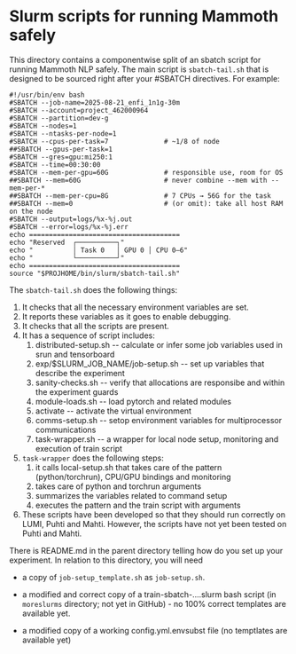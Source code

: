 # Slurm scripts for running Mammoth safely

This directory contains a componentwise split of an sbatch script for running Mammoth NLP safely.
The main script is `sbatch-tail.sh` that is designed to be sourced right after your #SBATCH directives.
For example:
```
#!/usr/bin/env bash
#SBATCH --job-name=2025-08-21_enfi_1n1g-30m
#SBATCH --account=project_462000964
#SBATCH --partition=dev-g
#SBATCH --nodes=1
#SBATCH --ntasks-per-node=1
#SBATCH --cpus-per-task=7              # ~1/8 of node
##SBATCH --gpus-per-task=1
#SBATCH --gres=gpu:mi250:1
#SBATCH --time=00:30:00
#SBATCH --mem-per-gpu=60G              # responsible use, room for OS
##SBATCH --mem=60G                     # never combine --mem with --mem-per-*
##SBATCH --mem-per-cpu=8G              # 7 CPUs → 56G for the task
##SBATCH --mem=0                       # (or omit): take all host RAM on the node
#SBATCH --output=logs/%x-%j.out
#SBATCH --error=logs/%x-%j.err
echo ======================================
echo "Reserved  ┌──────────┐"
echo "          │ Task 0   │ GPU 0 │ CPU 0–6"
echo "          └──────────┘"
echo ======================================
source "$PROJHOME/bin/slurm/sbatch-tail.sh"
```

The `sbatch-tail.sh` does the following things:

1. It checks that all the necessary environment variables are set.
2. It reports these variables as it goes to enable debugging.
3. It checks that all the scripts are present.
4. It has a sequence of script includes:
   1. distributed-setup.sh -- calculate or infer some job variables used in srun and tensorboard
   2. exp/$SLURM_JOB_NAME/job-setup.sh -- set up variables that describe the experiment
   3. sanity-checks.sh -- verify that allocations are responsibe and within the experiment guards
   4. module-loads.sh -- load pytorch and related modules
   5. activate -- activate the virtual environment
   6. comms-setup.sh -- setop environment variables for multiprocessor communications
   7. task-wrapper.sh -- a wrapper for local node setup, monitoring and execution of train script
5. `task-wrapper` does the following steps:
   1. it calls local-setup.sh that takes care of the pattern (python/torchrun), CPU/GPU bindings and monitoring
   2. takes care of python and torchrun arguments
   3. summarizes the variables related to command setup
   4. executes the pattern and the train script with arguments
6. These scripts have been developed so that they should run correctly on LUMI, Puhti and Mahti.
   However, the scripts have not yet been tested on Puhti and Mahti.

There is README.md in the parent directory telling how do you set up your experiment.
In relation to this directory, you will need

- a copy of `job-setup_template.sh` as `job-setup.sh`.

- a modified and correct copy of a train-sbatch-<machine>....slurm bash script (in `moreslurms` directory; not yet in GitHub) - no 100% correct templates are available yet.

- a modified copy of a working config.yml.envsubst file (no temptlates are available yet)


